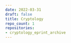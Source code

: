 ```yaml
---
date: 2022-03-31
draft: false
title: Cryptology
repo_count: 1
repositories:
- cryptology_eprint_archive
---
```



